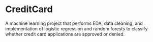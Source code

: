 # CreditCard
A machine learning project that performs EDA, data cleaning, and implementation of logistic regression and random forests to classify whether credit card applications are approved or denied. 
